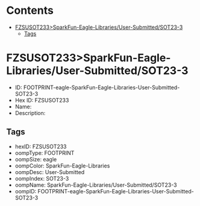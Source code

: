 



Contents
========

* [FZSUSOT233>SparkFun-Eagle-Libraries/User-Submitted/SOT23-3](#fzsusot233sparkfun-eagle-librariesuser-submittedsot23-3)
	* [Tags](#tags)

# FZSUSOT233>SparkFun-Eagle-Libraries/User-Submitted/SOT23-3

- ID: FOOTPRINT-eagle-SparkFun-Eagle-Libraries-User-Submitted-SOT23-3
- Hex ID: FZSUSOT233
- Name: 
- Description: 

## Tags

- hexID: FZSUSOT233
- oompType: FOOTPRINT
- oompSize: eagle
- oompColor: SparkFun-Eagle-Libraries
- oompDesc: User-Submitted
- oompIndex: SOT23-3
- oompName: SparkFun-Eagle-Libraries/User-Submitted/SOT23-3
- oompID: FOOTPRINT-eagle-SparkFun-Eagle-Libraries-User-Submitted-SOT23-3
